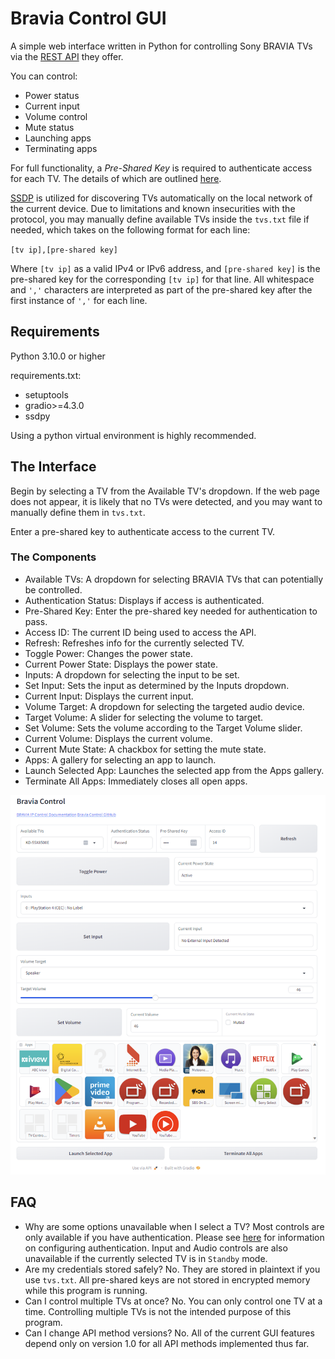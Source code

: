 # Bravia Control GUI
A simple web interface written in Python for controlling Sony BRAVIA TVs via the [REST API](https://pro-bravia.sony.net/develop/integrate/rest-api/spec/index.html)  they offer.

You can control:
- Power status
- Current input
- Volume control
- Mute status
- Launching apps
- Terminating apps

For full functionality, a *Pre-Shared Key* is required to authenticate access for each TV. The details of which are outlined [here](https://pro-bravia.sony.net/develop/integrate/ip-control/index.html).

[SSDP](https://en.wikipedia.org/wiki/Simple_Service_Discovery_Protocol) is utilized for discovering TVs automatically on the local network of the current device. Due to limitations and known insecurities with the protocol, you may manually define available TVs inside the `tvs.txt` file if needed, which takes on the following format for each line:

`[tv ip],[pre-shared key]`

Where `[tv ip]` as a valid IPv4 or IPv6 address, and `[pre-shared key]` is the pre-shared key for the corresponding `[tv ip]` for that line. All whitespace and `','` characters are interpreted as part of the pre-shared key after the first instance of `','` for each line.

## Requirements
Python 3.10.0 or higher

requirements.txt:
- setuptools
- gradio>=4.3.0
- ssdpy

Using a python virtual environment is highly recommended.

## The Interface
Begin by selecting a TV from the Available TV's dropdown. If the web page does not appear, it is likely that no TVs were detected, and you may want to manually define them in `tvs.txt`.

Enter a pre-shared key to authenticate access to the current TV.

### The Components
- Available TVs: A dropdown for selecting BRAVIA TVs that can potentially be controlled.
- Authentication Status: Displays if access is authenticated.
- Pre-Shared Key: Enter the pre-shared key needed for authentication to pass.
- Access ID: The current ID being used to access the API.
- Refresh: Refreshes info for the currently selected TV.
- Toggle Power: Changes the power state.
- Current Power State: Displays the power state.
- Inputs: A dropdown for selecting the input to be set.
- Set Input: Sets the input as determined by the Inputs dropdown.
- Current Input: Displays the current input.
- Volume Target: A dropdown for selecting the targeted audio device.
- Target Volume: A slider for selecting the volume to target.
- Set Volume: Sets the volume according to the Target Volume slider.
- Current Volume: Displays the current volume.
- Current Mute State: A chackbox for setting the mute state.
- Apps: A gallery for selecting an app to launch.
- Launch Selected App: Launches the selected app from the Apps gallery.
- Terminate All Apps: Immediately closes all open apps.

![Bravia Control GUI](gui.png)

## FAQ
- Why are some options unavailable when I select a TV? Most controls are only available if you have authentication. Please see [here](https://pro-bravia.sony.net/develop/integrate/ip-control/index.html) for information on configuring authentication. Input and Audio controls are also unavailable if the currently selected TV is in `Standby` mode.
- Are my credentials stored safely? No. They are stored in plaintext if you use `tvs.txt`. All pre-shared keys are not stored in encrypted memory while this program is running.
- Can I control multiple TVs at once? No. You can only control one TV at a time. Controlling multiple TVs is not the intended purpose of this program.
- Can I change API method versions? No. All of the current GUI features depend only on version 1.0 for all API methods implemented thus far.